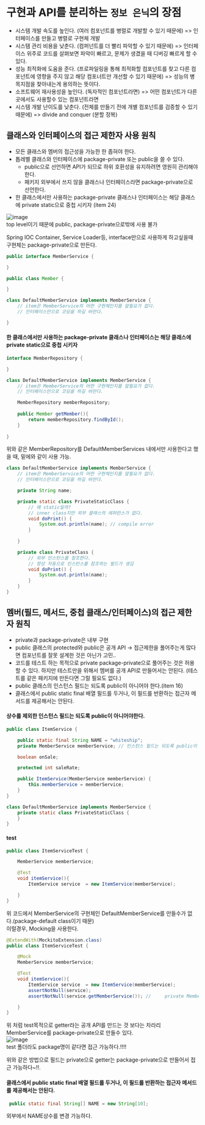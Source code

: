 # 구현과 API를 분리하는 `정보 은닉`의 장점
* 시스템 개발 속도를 높인다. (여러 컴포넌트를 병렬로 개발할 수 있기 때문에) => 인터페이스를 만들고 병렬로 구현체 개발
* 시스템 관리 비용을 낮춘다. (컴퍼넌트를 더 빨리 파악할 수 있기 때문에) => 인터페이스 위주로 코드를 살펴보면 파악이 빠르고, 문제가 생겼을 때 디버깅 빠르게 할 수 있다.
* 성능 최적화에 도움을 준다. (프로파일링을 통해 최적화할 컴포넌트를 찾고 다른 컴포넌트에 영향을 주지 않고 해당 컴포너트만 개선할 수 있기 때문에) => 성능의 병목지점을 찾아내는게 용의하는 뜻이다.
* 소프트웨어 재사용성을 높인다. (독자적인 컴포넌트라면) => 어떤 컴포넌트가 다른 곳에서도 사용할수 있는 컴포넌트라면
* 시스템 개발 난이도를 낮춘다. (전체를 만들기 전에 개별 컴포넌트를 검증할 수 있기 때문에) => divide and conquer (분할 정복) 

## 클래스와 인터페이스의 접근 제한자 사용 원칙
* 모든 클래스와 멤버의 접근성을 가능한 한 좁혀야 한다.
* 톱레벨 클래스와 인터페이스에 package-private 또는 public을 쓸 수 있다. 
  * public으로 선언하면 API가 되므로 하위 호환성을 유지하려면 영원히 관리해야한다.
  * 패키지 외부에서 쓰지 않을 클래스나 인터페이스라면 package-private으로 선언한다.
* 한 클래스에서만 사용하는 package-private 클래스나 인터페이스는 해당 클래스에 private static으로 중첩 시키자 (item 24)


![image](https://user-images.githubusercontent.com/67637716/224220998-eae08701-f2b9-4ca7-8282-b07abff09441.png)  
top level이기 때문에 public, package-private으로밖에 사용 불가  

Spring IOC Container, Service Loader등, interface만으로 사용하게 하고싶을때 구현체는 package-private으로 만든다.

``` java 
public interface MemberService {

}

public class Member {

}

class DefaultMemberService implements MemberService {
    // item은 MemberService의 어떤 구현체인지를 알필요가 없다.
    // 인터페이스만으로 코딩을 하길 바란다.

}

```  

#### 한 클래스에서만 사용하는 package-private 클래스나 인터페이스는 해당 클래스에 private static으로 중첩 시키자
``` java
interface MemberRepository {

}

class DefaultMemberService implements MemberService {
    // item은 MemberService의 어떤 구현체인지를 알필요가 없다.
    // 인터페이스만으로 코딩을 하길 바란다.

    MemberRepository memberRepository;
    
    public Member getMember(){
        return memberRepository.findById();
    }
    
}
```  
위와 같은 MemberRepository를 DefaultMemberServices 내에서만 사용한다고 했을 때, 밑에와 같이 사용 가능.  

``` java
class DefaultMemberService implements MemberService {
    // item은 MemberService의 어떤 구현체인지를 알필요가 없다.
    // 인터페이스만으로 코딩을 하길 바란다.

    private String name;

    private static class PrivateStaticClass {
        // 왜 static일까?
        // inner class지만 외부 클래스의 레퍼런스가 없다.
        void doPrint() {
            System.out.println(name); // compile error
        }
        
    }

    private class PrivateClass {
        // 외부 인스턴스를 참조한다.
        // 항상 자동으로 인스턴스를 참조하는 필드가 생김
        void doPrint() {
            System.out.println(name);
        }
    }
}
```  

## 멤버(필드, 메서드, 중첩 클래스/인터페이스)의 접근 제한자 원칙
* private과 package-private은 내부 구현
* public 클래스의 protected와 public은 공개 API -> 접근제한을 풀어주는게 많다면 컴포넌트를 잘못 설계한 것은 아닌가 고민..  
* 코드를 테스트 하는 목적으로 private package-private으로 풀어주는 것은 허용할 수 있다. 하지만 테스트만을 위해서 멤버를 공개 API로 만들어서는 안된다. (테스트를 같은 패키지에 만든다면 그럴 필요도 없다.)
* public 클래스의 인스턴스 필드는 되도록 public이 아니어야 한다.(item 16)
* 클래스에서 public static final 배열 필드를 두거나, 이 필드를 반환하는 접근자 메서드를 제공해서는 안된다.  

#### 상수를 제외한 인스턴스 필드는 되도록 public이 아니어야한다.
``` java
public class ItemService {

    public static final String NAME = "whiteship";
    private MemberService memberService; // 인스턴스 필드는 되도록 public이 아니어야한다.

    boolean onSale;

    protected int saleRate;

    public ItemService(MemberService memberService) {
        this.memberService = memberService;
    }
}

class DefaultMemberService implements MemberService {
    private static class PrivateStaticClass {
    }
}

```  

#### test
``` java
public class ItemServiceTest {

    MemberService memberService;

    @Test
    void itemService(){
        ItemService service  = new ItemService(memberService);

    }
}

```   
위 코드에서 MemberService의 구현체인 DefaultMemberService를 만들수가 없다.(package-default class이기 때문)  
이럴경우, Mocking을 사용한다.  
``` java
@ExtendWith(MockitoExtension.class)
public class ItemServiceTest {

    @Mock
    MemberService memberService;

    @Test
    void itemService(){
        ItemService service  = new ItemService(memberService);
        assertNotNull(service);
        assertNotNull(service.getMemberService()); //     private MemberService memberService; 

    }
}

```
위 처럼  test목적으로 getter라는 공개 API를 만드는 것 보다는 차라리 MemberService를 package-private으로 만들수 있다.  
![image](https://user-images.githubusercontent.com/67637716/224230170-c4503e46-e98d-4683-b82d-f9ccee0af95a.png)  
test 폴더라도 package명이 같다면 접근 가능하다.!!!!  

위와 같은 방법으로 필드는 private으로 getter는 package-private으로 만들어서 접근 가능하다~!!.  

#### 클래스에서 public static final 배열 필드를 두거나, 이 필드를 반환하는 접근자 메서드를 제공해서는 안된다.  
``` java
 public static final String[] NAME = new String[10];
```  
외부에서 NAME상수를 변경 가능하다.  










